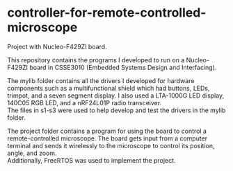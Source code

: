 # controller-for-remote-controlled-microscope
Project with Nucleo-F429ZI board.<br>

This repository contains the programs I developed to run on a Nucleo-F429ZI board in CSSE3010 (Embedded Systems Design and Interfacing).<br>

The mylib folder contains all the drivers I developed for hardware components such as a multifunctional shield which had buttons, LEDs, trimpot, and a seven segment display. I also used a LTA-1000G LED display, 140C05 RGB LED, and a nRF24L01P radio transceiver.<br>
The files in s1-s3 were used to help develop and test the drivers in the mylib folder.<br>

The project folder contains a program for using the board to control a remote-controlled microscope. The board gets input from a computer terminal and sends it wirelessly to the microscope to control its position, angle, and zoom.<br>
Additionally, FreeRTOS was used to implement the project.
